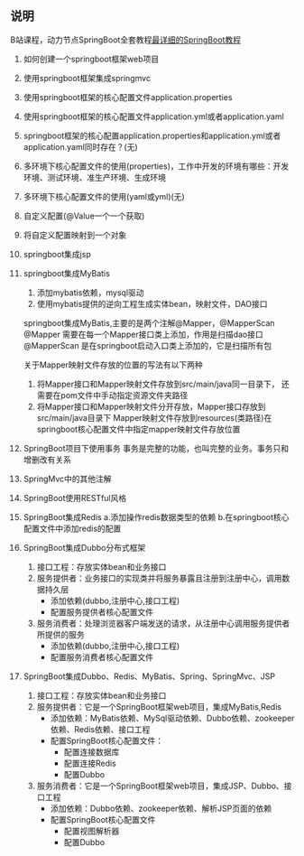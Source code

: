 ## 说明
B站课程，动力节点SpringBoot全套教程[最详细的SpringBoot教程](https://www.bilibili.com/video/BV1PZ4y1j7QK)

1. 如何创建一个springboot框架web项目
2. 使用springboot框架集成springmvc
3. 使用springboot框架的核心配置文件application.properties
4. 使用springboot框架的核心配置文件application.yml或者application.yaml
5. springboot框架的核心配置application.properties和application.yml或者application.yaml同时存在？(无)
6. 多环境下核心配置文件的使用(properties)，工作中开发的环境有哪些：开发环境、测试环境、准生产环境、生成环境
7. 多环境下核心配置文件的使用(yaml或yml)(无)
8. 自定义配置(@Value一个一个获取)
9. 将自定义配置映射到一个对象
10. springboot集成jsp
11. springboot集成MyBatis
    1. 添加mybatis依赖，mysql驱动
    2. 使用mybatis提供的逆向工程生成实体bean，映射文件，DAO接口
    
    springboot集成MyBatis,主要的是两个注解@Mapper，@MapperScan
    @Mapper 需要在每一个Mapper接口类上添加，作用是扫描dao接口
    @MapperScan 是在springboot启动入口类上添加的，它是扫描所有包
    
    关于Mapper映射文件存放的位置的写法有以下两种
    1. 将Mapper接口和Mapper映射文件存放到src/main/java同一目录下，
        还需要在pom文件中手动指定资源文件夹路径
    2. 将Mapper接口和Mapper映射文件分开存放，Mapper接口存放到src/main/java目录下
        Mapper映射文件存放到resources(类路径)在springboot核心配置文件中指定mapper映射文件存放位置

16. SpringBoot项目下使用事务
    事务是完整的功能，也叫完整的业务。事务只和增删改有关系
17. SpringMvc中的其他注解
18. SpringBoot使用RESTful风格
19. SpringBoot集成Redis
    a.添加操作redis数据类型的依赖
    b.在springboot核心配置文件中添加redis的配置
20. SpringBoot集成Dubbo分布式框架
    1. 接口工程：存放实体bean和业务接口
    2. 服务提供者：业务接口的实现类并将服务暴露且注册到注册中心，调用数据持久层
        - 添加依赖(dubbo,注册中心,接口工程)
        - 配置服务提供者核心配置文件
    3. 服务消费者：处理浏览器客户端发送的请求，从注册中心调用服务提供者所提供的服务
        - 添加依赖(dubbo,注册中心,接口工程)
        - 配置服务消费者核心配置文件
23. SpringBoot集成Dubbo、Redis、MyBatis、Spring、SpringMvc、JSP
    1. 接口工程：存放实体bean和业务接口
    2. 服务提供者：它是一个SpringBoot框架web项目，集成MyBatis,Redis
        - 添加依赖：MyBatis依赖、MySql驱动依赖、Dubbo依赖、zookeeper依赖、Redis依赖、接口工程
        - 配置SpringBoot核心配置文件：
            - 配置连接数据库
            - 配置连接Redis
            - 配置Dubbo
    3. 服务消费者：它是一个SpringBoot框架web项目，集成JSP、Dubbo、接口工程
        - 添加依赖：Dubbo依赖、zookeeper依赖、解析JSP页面的依赖
        - 配置SpringBoot核心配置文件
            - 配置视图解析器
            - 配置Dubbo

 